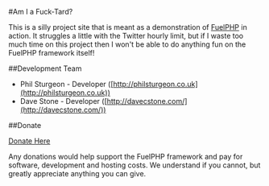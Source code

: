 #Am I a Fuck-Tard?

This is a silly project site that is meant as a demonstration of [FuelPHP](http://fuelphp.com/) in action. It struggles a little
with the Twitter hourly limit, but if I waste too much time on this project then I won't be able to do anything fun on the FuelPHP framework itself!

##Development Team

* Phil Sturgeon - Developer ([http://philsturgeon.co.uk](http://philsturgeon.co.uk))
* Dave Stone - Developer ([http://davecstone.com/](http://davecstone.com/))

##Donate

[Donate Here](http://www.pledgie.com/campaigns/14124)

Any donations would help support the FuelPHP framework and pay for software, development and hosting costs. We understand if you cannot, but greatly appreciate anything you can give.